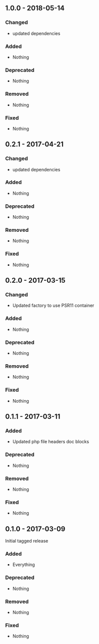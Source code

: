 ## 1.0.0 - 2018-05-14

### Changed
* updated dependencies

### Added
* Nothing

### Deprecated
* Nothing

### Removed
* Nothing

### Fixed
* Nothing


## 0.2.1 - 2017-04-21

### Changed
* updated dependencies

### Added
* Nothing

### Deprecated
* Nothing

### Removed
* Nothing

### Fixed
* Nothing


## 0.2.0 - 2017-03-15

### Changed
* Updated factory to use PSR11 container

### Added
* Nothing

### Deprecated
* Nothing

### Removed
* Nothing

### Fixed
* Nothing


## 0.1.1 - 2017-03-11

### Added
* Updated php file headers doc blocks

### Deprecated
* Nothing

### Removed
* Nothing

### Fixed
* Nothing


## 0.1.0 - 2017-03-09

Initial tagged release

### Added
* Everything

### Deprecated
* Nothing

### Removed
* Nothing

### Fixed
* Nothing
